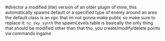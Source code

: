#director
a modified (lite) version of an older plugin of mine, this automatically spawns default or a specified type of enemy around an area
the default class is an npc that im not gonna make public so make sure to replace it: `nz_sky_synth`
the spawnLevels table is basically the only thing that should be modified other than that tho, you create/modify/delete points via commands ingame